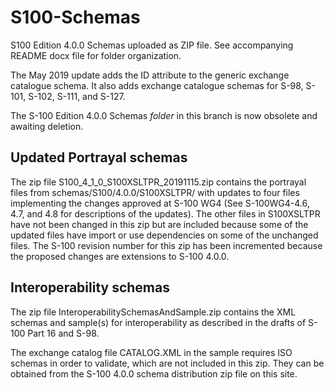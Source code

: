 # S100-Schemas
S100 Edition 4.0.0 Schemas uploaded as ZIP file.  See accompanying README docx file for folder organization.

The May 2019 update adds the ID attribute to the generic exchange catalogue schema. It also adds exchange catalogue schemas for S-98, S-101, S-102, S-111, and S-127.

The S-100 Edition 4.0.0 Schemas <em>folder</em> in this branch is now obsolete and awaiting deletion.

## Updated Portrayal schemas
The zip file S100_4_1_0_S100XSLTPR_20191115.zip contains the portrayal files from schemas/S100/4.0.0/S100XSLTPR/ with updates to four files implementing the changes approved at S-100 WG4 (See S-100WG4-4.6, 4.7, and 4.8 for descriptions of the updates). The other files in S100XSLTPR have not been changed in this zip but are included because some of the updated files have import or use dependencies on some of the unchanged files. The S-100 revision number for this zip has been incremented because the proposed changes are extensions to S-100 4.0.0.

## Interoperability schemas
The zip file InteroperabilitySchemasAndSample.zip contains the XML schemas and sample(s) for interoperability as described in the drafts of S-100 Part 16 and S-98. 

The exchange catalog file CATALOG.XML in the sample requires ISO schemas in order to validate, which are not included in this zip. They can be obtained from the S-100 4.0.0 schema distribution zip file on this site.
